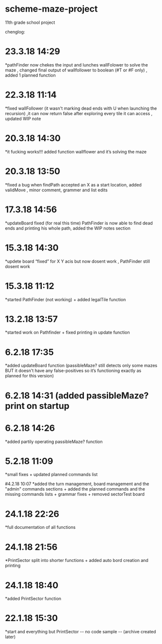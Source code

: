 # scheme-maze-project
11th grade school project

chenglog:

# 23.3.18 14:29 
  *pathFinder now chekes the input and lunches wallFolower to solve the maze , changed final output of wallfollower to boolean (#T or #F only) , added 1 planned function

# 22.3.18 11:14 
  *fixed wallFollower (it wasn't marking dead ends with U when launching the recursion) ,it can now return false after exploring every tile it can access , updated WIP note

# 20.3.18 14:30 
  *it fucking works!!! added function wallflower and it’s solving the maze

# 20.3.18 13:50 
  *fixed a bug when findPath accepted an X as a start location, added validMove , minor comment, grammer and list edits

# 17.3.18 14:56 
  *updateBoard fixed (for real this time)  PathFinder is now able to find dead ends and printing his whole path, added the WIP notes section

# 15.3.18 14:30 
  *updete board “fixed” for X Y acis but now dosent work , PathFinder still dosent work

# 15.3.18 11:12  
  *started PathFinder (not working) + added legalTile function

# 13.2.18 13:57 
  *started work on Pathfinder + fixed printing in update function

# 6.2.18 17:35 
  *added updateBoard function (passibleMaze? still detects only some mazes BUT it doesn't have any false-positives so it’s functioning exactly as planned for this version)

# 6.2.18 14:31 (added passibleMaze? print on startup

# 6.2.18 14:26 
  *added partily operating passibleMaze? function

# 5.2.18 11:09 
  *small fixes + updated planned commands list

#4.2.18 10:07 
  *added the turn management, board management and the "admin" commands sections + added the planned commands and the missing commands lists + grammar fixes + removed sectorTest board

# 24.1.18 22:26 
  *full documentation of all functions

# 24.1.18 21:56 
  *PrintSector split into shorter functions + added auto bord creation and printing

# 24.1.18 18:40 
  *added PrintSector function

# 22.1.18 15:30 
  *start and everything but PrintSector
-- no code sample -- (archive created later)
